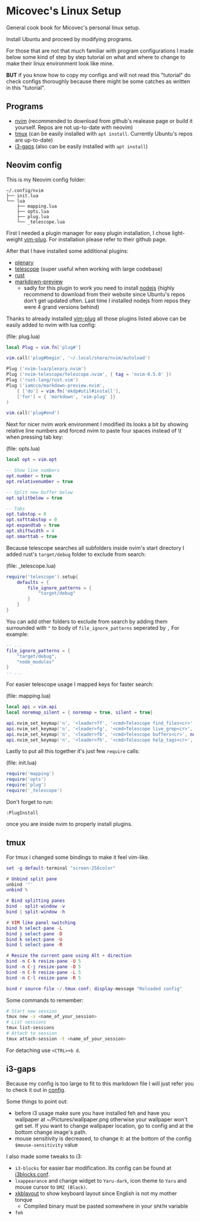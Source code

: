 # Micovec's Linux Setup

General cook book for Micovec's personal linux setup.

Install Ubuntu and proceed by modifying programs.

For those that are not that much familiar with program configurations I made below some kind of step by step tutorial on what and where to change to make their linux environment look like mine.

**BUT** if you know how to copy my configs and will not read this "tutorial" do check configs thoroughly because there might be some catches as written in this "tutorial".

## Programs 

- [nvim](https://github.com/neovim/neovim) (recommended to download from github's realease page or build it yourself. Repos are not up-to-date with neovim)
- [tmux](https://github.com/tmux/tmux) (can be easily installed with `apt install`. Currently Ubuntu's repos are up-to-date)
- [i3-gaps](https://github.com/Airblader/i3) (also can be easily installed with `apt install`)

## Neovim config

This is my Neovim config folder:
```
~/.config/nvim
├── init.lua
└── lua 
    ├── mapping.lua 
    ├── opts.lua
    ├── plug.lua
    └── _telescope.lua
```

First I needed a plugin manager for easy plugin installation, I chose light-weight [vim-plug](https://github.com/junegunn/vim-plug). For installation please refer to their github page. 

After that I have installed some additional plugins:

- [plenary](https://github.com/nvim-lua/plenary.nvim)
- [telescope](https://github.com/nvim-telescope/telescope.nvim) (super useful when working with large codebase)
- [rust](https://github.com/rust-lang/rust.vim)
- [markdown-preview](https://github.com/iamcco/markdown-preview.nvim)
    - sadly for this plugin to work you need to install [nodejs](https://nodejs.org/en/) (highly recommend to download from their website since Ubuntu's repos don't get updated often. Last time I installed nodejs from repos they were 4 grand versions behind)

Thanks to already installed [vim-plug](https://github.com/junegunn/vim-plug) all those plugins listed above can be easily added to nvim with lua config:

(file: plug.lua)
```lua
local Plug = vim.fn['plug#']

vim.call('plug#begin', '~/.local/share/nvim/autoload')

Plug ('nvim-lua/plenary.nvim')
Plug ('nvim-telescope/telescope.nvim', { tag = 'nvim-0.5.0' })
Plug ('rust-lang/rust.vim')
Plug ('iamcco/markdown-preview.nvim', 
    { ['do'] = vim.fn['mkdp#util#install'], 
    ['for'] = { 'markdown', 'vim-plug' }}
)

vim.call('plug#end')
```

Next for nicer nvim work environment I modified its looks a bit by showing relative line numbers and forced nvim to paste four spaces instead of \t when pressing tab key:

(file: opts.lua)
```lua
local opt = vim.opt

-- Show line numbers
opt.number = true
opt.relativenumber = true

-- Split new buffer below
opt.splitbelow = true

-- Tabs
opt.tabstop = 8
opt.softtabstop = 0
opt.expandtab = true
opt.shiftwidth = 4
opt.smarttab = true
```

Because telescope searches all subfolders inside nvim's start directory I added rust's `target/debug` folder to exclude from search:

(file: _telescope.lua)
```lua
require('telescope').setup{
	defaults = {
		file_ignore_patterns = {
			"target/debug"
		}
	}
}
```

You can add other folders to exclude from search by adding them surrounded with `"` to body of `file_ignore_patterns` seperated by `,` For example:

```lua
-- ...
file_ignore_patterns = {
    "target/debug",
    "node_modules"
}
-- ...
```

For easier telescope usage I mapped keys for faster search:

(file: mapping.lua)
```lua
local api = vim.api
local noremap_silent = { noremap = true, silent = true}

api.nvim_set_keymap('n', '<leader>ff', '<cmd>Telescope find_files<cr>', noremap_silent)
api.nvim_set_keymap('n', '<leader>fg', '<cmd>Telescope live_grep<cr>', noremap_silent)
api.nvim_set_keymap('n', '<leader>fb', '<cmd>Telescope buffers<cr>', noremap_silent)
api.nvim_set_keymap('n', '<leader>fh', '<cmd>Telescope help_tags<cr>', noremap_silent)
```

Lastly to put all this together it's just few `require` calls:

(file: init.lua)
```lua
require('mapping')
require('opts')
require('plug')
require('_telescope')
```

Don't forget to run:

```
:PlugInstall
```

once you are inside nvim to properly install plugins.

## tmux

For tmux i changed some bindings to make it feel vim-like.

```lua
set -g default-terminal "screen-256color"

# Unbind split pane
unbind '"'
unbind %

# Bind splitting panes
bind - split-window -v
bind | split-window -h

# VIM like panel switching
bind h select-pane -L
bind j select-pane -D
bind k select-pane -U
bind l select-pane -R

# Resize the current pane using Alt + direction
bind -n C-k resize-pane -U 5
bind -n C-j resize-pane -D 5
bind -n C-h resize-pane -L 5
bind -n C-l resize-pane -R 5

bind r source-file ~/.tmux.conf; display-message "Reloaded config"
```

Some commands to remember:

```bash
# Start new session
tmux new -s <name_of_your_session>
# List sessions
tmux list-sessions
# Attach to session
tmux attach-session -t <name_of_your_session>
```

For detaching use `<CTRL>+b d`.

## i3-gaps

Because my config is too large to fit to this markdown file I will just refer you to check it out in [config](./i3/config).

Some things to point out:
- before i3 usage make sure you have installed feh and have you wallpaper at ~/Pictures/wallpaper.png otherwise your wallpaper won't get set. If you want to change wallpaper location, go to config and at the bottom change image's path.
- mouse sensitivity is decreased, to change it: at the bottom of the config `$mouse-sensitivity` value

I also made some tweaks to i3:
- `i3-blocks` for easier bar modification. Its config can be found at [i3blocks.conf](./i3/i3blocks.conf).
- `lxappearance` and change widget to `Yaru-dark`, icon theme to `Yaru` and mouse cursor to `DMZ (Black)`.
- [xkblayout](https://github.com/nonpop/xkblayout-state) to show keyboard layout since English is not my mother tonque
    - Compiled binary must be pasted somewhere in your `$PATH` variable
- `feh`
